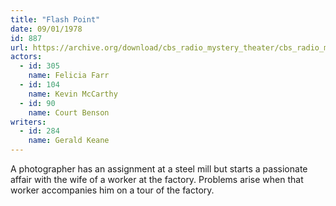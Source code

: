 ```yaml
---
title: "Flash Point"
date: 09/01/1978
id: 887
url: https://archive.org/download/cbs_radio_mystery_theater/cbs_radio_mystery_theater-0851-0900.zip/cbs_radio_mystery_theater-0851-0900%2Fcbsrmt_0887_flash_point.mp3
actors:  
  - id: 305
    name: Felicia Farr  
  - id: 104
    name: Kevin McCarthy  
  - id: 90
    name: Court Benson
writers:  
  - id: 284
    name: Gerald Keane
---
```

A photographer has an assignment at a steel mill but starts a passionate affair with the wife of a worker at the factory. Problems arise when that worker accompanies him on a tour of the factory.